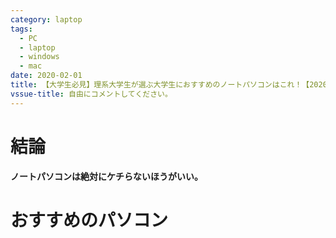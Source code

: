 ```yaml
---
category: laptop
tags:
  - PC
  - laptop
  - windows
  - mac
date: 2020-02-01
title: 【大学生必見】理系大学生が選ぶ大学生におすすめのノートパソコンはこれ！【2020年版】
vssue-title: 自由にコメントしてください。
---
```


# 結論

**ノートパソコンは絶対にケチらないほうがいい。**



# おすすめのパソコン